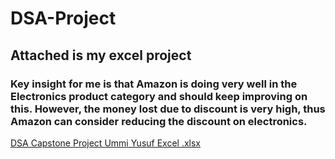 # DSA-Project
## Attached is my excel project
### Key insight for me is that Amazon is doing very well in the Electronics product category and should keep improving on this. However, the money lost due to discount is very high, thus Amazon can consider reducing the discount on electronics.
[DSA Capstone Project Ummi Yusuf Excel .xlsx](https://github.com/user-attachments/files/21066061/DSA.Capstone.Project.Ummi.Yusuf.Excel.xlsx)

